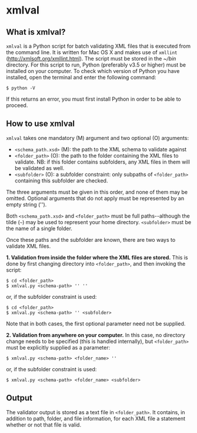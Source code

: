 # xmlval

## What is xmlval?

`xmlval` is a Python script for batch validating XML files that is executed from the command line. It is written for Mac OS X and makes use of `xmllint` (http://xmlsoft.org/xmllint.html). The script must be stored in the _~/bin_ directory. For this script to run, Python (preferably v3.5 or higher) must be installed on your computer. To check which version of Python you have installed, open the terminal and enter the following command: 
 
    $ python -V

If this returns an error, you must first install Python in order to be able to proceed.


## How to use xmlval

`xmlval` takes one mandatory (M) argument and two optional (O) arguments:
* `<schema_path.xsd>` (M): the path to the XML schema to validate against
* `<folder_path>` (O):	the path to the folder containing the XML files to validate. NB: if this folder contains subfolders, any XML files in them will be validated as well.	
* `<subfolder>` (O):	a subfolder constraint: only subpaths of `<folder_path>` containing this subfolder are checked.

The three arguments must be given in this order, and none of them may be omitted. Optional arguments that do not apply must be represented by an empty string ('').

Both `<schema_path.xsd>` and `<folder_path>` must be full paths--although the tilde (`~`) may be used to represent your home directory. `<subfolder>` must be the name of a single folder.

Once these paths and the subfolder are known, there are two ways to validate XML files.  

**1. Validation from inside the folder where the XML files are stored.** This is done by first changing directory into `<folder_path>`, and then invoking the script:

    $ cd <folder_path>
    $ xmlval.py <schema-path> '' ''

or, if the subfolder constraint is used:
    
    $ cd <folder_path>
    $ xmlval.py <schema-path> '' <subfolder> 
    
Note that in both cases, the first optional parameter need not be supplied.

**2. Validation from anywhere on your computer.** In this case, no directory change needs to be specified (this is handled internally), but `<folder_path>` must be explicitly supplied as a parameter:

    $ xmlval.py <schema-path> <folder_name> ''
    
or, if the subfolder constraint is used:

    $ xmlval.py <schema-path> <folder_name> <subfolder>

## Output

The validator output is stored as a text file in `<folder_path>`. It contains, in addition to path, folder, and file information, for each XML file a statement whether or not that file is valid.
